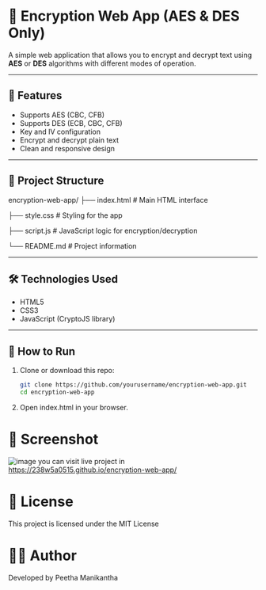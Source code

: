 # 🔐 Encryption Web App (AES & DES Only)

A simple web application that allows you to encrypt and decrypt text using **AES** or **DES** algorithms with different modes of operation.

---

## 🚀 Features

- Supports AES (CBC, CFB)
- Supports DES (ECB, CBC, CFB)
- Key and IV configuration
- Encrypt and decrypt plain text
- Clean and responsive design

---

## 📁 Project Structure

encryption-web-app/
├── index.html # Main HTML interface

├── style.css # Styling for the app

├── script.js # JavaScript logic for encryption/decryption

└── README.md # Project information


---

## 🛠 Technologies Used

- HTML5
- CSS3
- JavaScript (CryptoJS library)

---

## 🧪 How to Run

1. Clone or download this repo:
   ```bash
   git clone https://github.com/yourusername/encryption-web-app.git
   cd encryption-web-app
2. Open index.html in your browser.
# 📸 Screenshot
![image](https://github.com/user-attachments/assets/9b6f49f9-bb8e-428e-899d-4d1e1e5fc913)
you can visit live project in https://238w5a0515.github.io/encryption-web-app/
# 📜 License
This project is licensed under the MIT License

# 🙋‍♂️ Author
Developed by Peetha Manikantha
